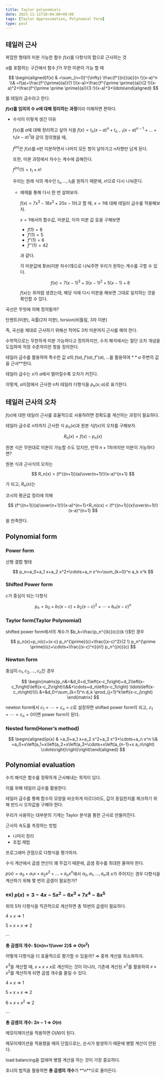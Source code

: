 ```yaml
---
title: Taylor polynomials
date: 2023-11-11T18:04:00+09:00
tags: [Taylor Approximation, Polynomial Form]
type: post
---
```


## **테일러 근사**

복잡한 형태의 미분 가능한 함수 $f(x)$를 다항식의 합으로 근사하는 것

$a$를 포함하는 구간에서 함수 $f$가 무한 미분이 가능 할 때

$$
\begin{aligned}f(x) & =\sum_{n=0}^{\infty} \frac{f^{(n)}(a)}{n !}(x-a)^n \\& =f(a)+\frac{f^{\prime}(a)}{1 !}(x-a)+\frac{f^{\prime \prime}(a)}{2 !}(x-a)^2+\frac{f^{\prime \prime \prime}(a)}{3 !}(x-a)^3+\ldots\end{aligned}
$$

를 테일러 급수라고 한다.

**$f(x)$를 임의의 수 $a$에 대해 정리하는 과정**이라 이해하면 편하다.

- 수식이 이렇게 생긴 이유
    
    $f(x)$를 $a$에 대해 정리하고 싶어 식을 $f(x) = t_n(x-a)^n + t_{n-1}(x-a)^{n-1 }+\dots + t_1(x-a)^1$와 같이 정의했을 때,
    
    $f^{(n)}$은 $f(x)$를 n번 미분하면서 나머지 모든 항이 날아가고 n차항만 남게 된다.
    
    또한, 미분 과정에서 차수는 계수에 곱해진다.
    
    $f^{(n)}(1) = t_1 \times n!$
    
    우리는 원래 식의 계수인 $t_n,...,t_1$을 원하기 때문에, $n!$으로 다시 나눠준다.
    
    - 예제를 통해 다시 한 번 살펴보자.
        
        $f(x) = 7x^3 - 18x^2 + 20x - 1$라고 할 때, $x=1$에 대해 테일러 급수를 적용해보자.
        
        $x=1$에서의 함수값, 미분값, 이차 미분 값 등을 구해보면
        
        - $f(1) = 8$
        - $f'(1) = 5$
        - $f''(1) = 6$
        - $f'''(1) = 42$
        
        과 같다.
        
        각 미분값에 $\tt(미분 차수)!$으로 나눠주면 우리가 원하는 계수를 구할 수 있다.
        
        $$
        f(x) = 7(x-1)^3 + 3(x-1)^2 + 5(x-1) + 8
        $$
        
        $f(x)$는 위처럼 생겼는데, 해당 식에 다시 미분을 해보면 그대로 일치하는 것을 확인할 수 있다.
        

곡선은 무엇에 의해 정의될까?

탄젠트(미분), 곡률(2차 미분), torsion(비틀림, 3차 미분)

즉, 곡선을 제대로 근사하기 위해선 적어도 3차 미분까지 근사를 해야 한다.

수학적으로는 무한하게 미분 가능하다고 정의하지만, 수치 해석에서는 절단 오차 개념을 도입하여 적정 수준까지만 항을 정의한다.

테일러 급수를 활용하여 특수한 값 $a$의 $f(a), f'(a), f''(a), \dots$를 활용하여 $**a$ 주변의 값을 근사**한다.

테일러 급수는 $x$가 $a$에서 멀어질수록 오차가 커진다.

이렇게, $a$지점에서 근사한 $n$차 테일러 다항식을 $p_n(x ; a)$로 표기한다.

## 테일러 근사의 오차

$f(x)$에 대한 테일러 근사를 효율적으로 사용하려면 정확도를 계산하는 과정이 필요하다.

테일러 급수로 $n$차까지 근사한 식 $p_n(x)$과 원본 식$f(x)$의 오차를 구해보자.

$$
R_n(x) = f(x) - p_n(x)
$$

원본 식은 무한대로 미분이 가능할 수도 있지만, 만약 $n+1$차까지만 미분이 가능하다면?

원본 식과 근사식의 오차는 

$$
R_n(x) = {f^{(n+1)}(a)\over(n+1)!}(x-a)^{n+1}
$$

가 되고, $R_n(x)$는 

코시의 평균값 정리에 의해

$$
{f^{(n+1)}(a)\over(n+1)!}(x-a)^{n+1}<R_n(cx) < {f^{(n+1)}(x)\over(n+1)!}(x-a)^{n+1}
$$

을 만족한다.

## Polynomial form

### **Power form**

선형 결합 형태

$$
p_n=a_0+a_1 x+a_2 x^2+\cdots+a_n x^n=\sum_{k=0}^n a_k x^k
$$

### Shifted Power form

$c$가 중심이 되는 다항식

$$
p_n=b_0+b_1(x-c)+b_2(x-c)^2+\cdots+b_n(x-c)^n
$$

### Taylor form(Taylor Polynomial)

shifted power form에서의 계수가 $b_k=\frac{p_n^{(k)}(c)}{k !}$인 경우

$$
p_n(x)=p_n(c)+(x-c) p_n^{\prime}(c)+\frac{(x-c)^2}{2 !} p_n^{\prime \prime}(c)+\cdots+\frac{(x-c)^n}{n!} p_n^{(n)}(c)
$$

### Newton form

중심이 $c_1,c_2,...,c_n$인 경우

$$
\begin{matrix}p_n&=&d_0+d_1\left(x-c_1\right)+d_2\left(x-c_1\right)\left(x-c_2\right)\\&&+\cdots+d_n\left(x-c_1\right) \ldots\left(x-c_n\right)\\\\
&=&d_0+\sum_{k=1}^n d_k \prod_{j=1}^k\left(x-c_j\right)
\end{matrix}
$$

newton form에서 $c_1=\cdots=c_n=c$로 설정하면 shifted power form이 되고, $c_1=\cdots=c_n=0$이면 power form이 된다.

### Nested form(Honer’s method)

$$
\begin{aligned}p(x) & =a_0+a_1 x+a_2 x^2+a_3 x^3+\cdots+a_n x^n \\& =a_0+x\left(a_1+x\left(a_2+x\left(a_3+\cdots+x\left(a_{n-1}+x a_n\right) \cdots\right)\right)\right)\end{aligned}
$$

## Polynomial evaluation

수치 해석은 함수를 정확하게 근사해내는 목적이 있다.

이를 위해 테일러 급수를 활용한다.

테일러 급수를 통해 함수의 모양을 비슷하게 따르더라도, 값이 동일한지를 체크하기 위해 반드시 오차값을 구해야 한다.

우리가 사용하는 대부분의 기계는 Taylor 분석을 통한 근사로 만들어진다.

근사의 속도를 측정하는 방법

- 나머지 정리
- 조립 제법

프로그래머 관점으로 다항식을 평가하자.

수식 계산에서 곱셈 연산이 꽤 무겁기 때문에, 곱셈 횟수를 최대한 줄여야 한다.

$p(x) = a_0 + a_1x + a_2x^2 + ... + a_nx^n$에서 $a_0,a_1,...,a_n$과 $x$가 주어지는 경우 다항식을 계산하기 위해 몇 번의 곱셈이 필요한가?

### ex) $p(x) = 3 - 4x -5x^2 - 6x^3 + 7x^4 - 8x^5$

위의 5차 다항식을 직관적으로 계산하면 총 15번의 곱셈이 필요하다.

$4\times x$ ⇒ 1

$5\times x\times x$ ⇒ 2

$\cdots$

**총 곱셈의 개수: ${n(n+1)\over 2}$ ⇒ $O(n^2)$**

어떻게 다항식을 더 효율적으로 평가할 수 있을까? ⇒ 중복 계산을 최소화하자.

$x^3$을 계산할 때, $x\times x\times x$로 계산하는 것이 아니라, 기존에 계산된 $x^2$를 활용하여 $x\times x^2$를 계산하게 되면 곱셈 개수를 줄일 수 있다.

$4 \times x$ ⇒ 1

$5\times x\times x$ ⇒ 2

$6 \times x \times x^2$ ⇒ 2

$\cdots$

**총 곱셈의 개수: $2n -1$ ⇒ $O(n)$**

메모이제이션을 적용하면 $O(N)$이 된다.

메모이제이션을 적용했을 때의 단점으로는, 순서가 발생하기 때문에 병렬 계산이 안된다.

load balancing을 없애며 병렬 계산을 하는 것이 가장 중요하다.

호너의 법칙을 활용하면 **총 곱셈의 개수**가 **$n$**으로 줄어든다.